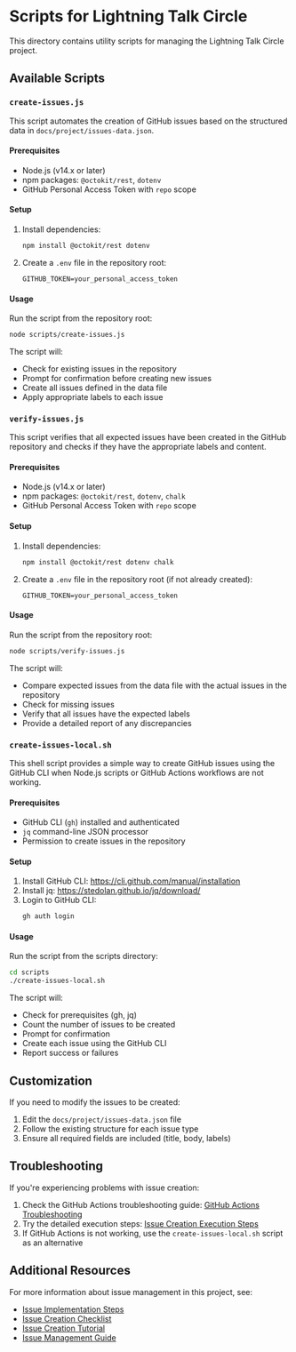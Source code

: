 # Scripts for Lightning Talk Circle

This directory contains utility scripts for managing the Lightning Talk Circle
project.

## Available Scripts

### `create-issues.js`

This script automates the creation of GitHub issues based on the structured data
in `docs/project/issues-data.json`.

#### Prerequisites

- Node.js (v14.x or later)
- npm packages: `@octokit/rest`, `dotenv`
- GitHub Personal Access Token with `repo` scope

#### Setup

1. Install dependencies:

   ```bash
   npm install @octokit/rest dotenv
   ```

2. Create a `.env` file in the repository root:
   ```
   GITHUB_TOKEN=your_personal_access_token
   ```

#### Usage

Run the script from the repository root:

```bash
node scripts/create-issues.js
```

The script will:

- Check for existing issues in the repository
- Prompt for confirmation before creating new issues
- Create all issues defined in the data file
- Apply appropriate labels to each issue

### `verify-issues.js`

This script verifies that all expected issues have been created in the GitHub
repository and checks if they have the appropriate labels and content.

#### Prerequisites

- Node.js (v14.x or later)
- npm packages: `@octokit/rest`, `dotenv`, `chalk`
- GitHub Personal Access Token with `repo` scope

#### Setup

1. Install dependencies:

   ```bash
   npm install @octokit/rest dotenv chalk
   ```

2. Create a `.env` file in the repository root (if not already created):
   ```
   GITHUB_TOKEN=your_personal_access_token
   ```

#### Usage

Run the script from the repository root:

```bash
node scripts/verify-issues.js
```

The script will:

- Compare expected issues from the data file with the actual issues in the
  repository
- Check for missing issues
- Verify that all issues have the expected labels
- Provide a detailed report of any discrepancies

### `create-issues-local.sh`

This shell script provides a simple way to create GitHub issues using the GitHub
CLI when Node.js scripts or GitHub Actions workflows are not working.

#### Prerequisites

- GitHub CLI (`gh`) installed and authenticated
- `jq` command-line JSON processor
- Permission to create issues in the repository

#### Setup

1. Install GitHub CLI: https://cli.github.com/manual/installation
2. Install jq: https://stedolan.github.io/jq/download/
3. Login to GitHub CLI:
   ```bash
   gh auth login
   ```

#### Usage

Run the script from the scripts directory:

```bash
cd scripts
./create-issues-local.sh
```

The script will:

- Check for prerequisites (gh, jq)
- Count the number of issues to be created
- Prompt for confirmation
- Create each issue using the GitHub CLI
- Report success or failures

## Customization

If you need to modify the issues to be created:

1. Edit the `docs/project/issues-data.json` file
2. Follow the existing structure for each issue type
3. Ensure all required fields are included (title, body, labels)

## Troubleshooting

If you're experiencing problems with issue creation:

1. Check the GitHub Actions troubleshooting guide:
   [GitHub Actions Troubleshooting](/docs/project/github-actions-troubleshooting.md)
2. Try the detailed execution steps:
   [Issue Creation Execution Steps](/docs/project/issue-creation-execution-steps.md)
3. If GitHub Actions is not working, use the `create-issues-local.sh` script as
   an alternative

## Additional Resources

For more information about issue management in this project, see:

- [Issue Implementation Steps](/docs/project/issue-implementation-steps.md)
- [Issue Creation Checklist](/docs/project/issue-creation-checklist.md)
- [Issue Creation Tutorial](/docs/project/issue-creation-tutorial.md)
- [Issue Management Guide](/docs/project/issue-management-guide.md)
